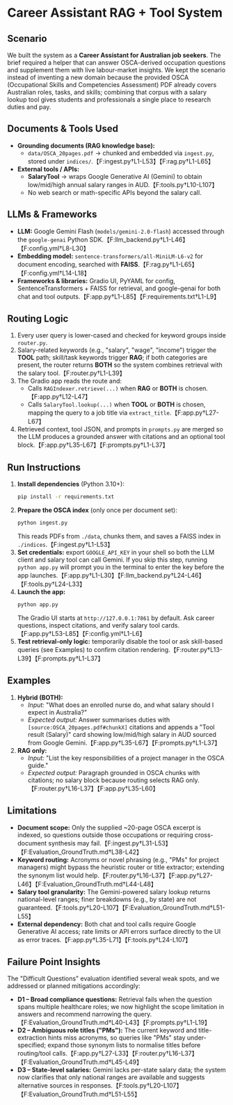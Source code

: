 # Career Assistant RAG + Tool System

## Scenario
We built the system as a **Career Assistant for Australian job seekers**. The brief required a helper that can answer OSCA-derived occupation questions and supplement them with live labour-market insights. We kept the scenario instead of inventing a new domain because the provided OSCA (Occupational Skills and Competencies Assessment) PDF already covers Australian roles, tasks, and skills; combining that corpus with a salary lookup tool gives students and professionals a single place to research duties and pay.

## Documents & Tools Used
- **Grounding documents (RAG knowledge base):**
  - `data/OSCA_20pages.pdf` → chunked and embedded via `ingest.py`, stored under `indices/`.【F:ingest.py†L1-L53】【F:rag.py†L1-L65】
- **External tools / APIs:**
  - **SalaryTool** → wraps Google Generative AI (Gemini) to obtain low/mid/high annual salary ranges in AUD.【F:tools.py†L10-L107】
  - No web search or math-specific APIs beyond the salary call.

## LLMs & Frameworks
- **LLM:** Google Gemini Flash (`models/gemini-2.0-flash`) accessed through the `google-genai` Python SDK.【F:llm_backend.py†L1-L46】【F:config.yml†L8-L30】
- **Embedding model:** `sentence-transformers/all-MiniLM-L6-v2` for document encoding, searched with **FAISS**.【F:rag.py†L1-L65】【F:config.yml†L14-L18】
- **Frameworks & libraries:** Gradio UI, PyYAML for config, SentenceTransformers + FAISS for retrieval, and google-genai for both chat and tool outputs.【F:app.py†L1-L85】【F:requirements.txt†L1-L9】

## Routing Logic
1. Every user query is lower-cased and checked for keyword groups inside `router.py`.
2. Salary-related keywords (e.g., "salary", "wage", "income") trigger the **TOOL** path; skill/task keywords trigger **RAG**; if both categories are present, the router returns **BOTH** so the system combines retrieval with the salary tool.【F:router.py†L1-L39】
3. The Gradio app reads the route and:
   - Calls `RAGIndexer.retrieve(...)` when **RAG** or **BOTH** is chosen.【F:app.py†L12-L47】
   - Calls `SalaryTool.lookup(...)` when **TOOL** or **BOTH** is chosen, mapping the query to a job title via `extract_title`.【F:app.py†L27-L67】
4. Retrieved context, tool JSON, and prompts in `prompts.py` are merged so the LLM produces a grounded answer with citations and an optional tool block.【F:app.py†L35-L67】【F:prompts.py†L1-L37】

## Run Instructions
1. **Install dependencies** (Python 3.10+):
   ```bash
   pip install -r requirements.txt
   ```
2. **Prepare the OSCA index** (only once per document set):
   ```bash
   python ingest.py
   ```
   This reads PDFs from `./data`, chunks them, and saves a FAISS index in `./indices`.【F:ingest.py†L1-L53】
3. **Set credentials:** export `GOOGLE_API_KEY` in your shell so both the LLM client and salary tool can call Gemini. If you skip this step, running `python app.py` will prompt you in the terminal to enter the key before the app launches.【F:app.py†L1-L30】【F:llm_backend.py†L24-L46】【F:tools.py†L24-L33】
4. **Launch the app:**
   ```bash
   python app.py
   ```
   The Gradio UI starts at `http://127.0.0.1:7861` by default. Ask career questions, inspect citations, and verify salary tool cards.【F:app.py†L53-L85】【F:config.yml†L1-L6】
5. **Test retrieval-only logic:** temporarily disable the tool or ask skill-based queries (see Examples) to confirm citation rendering.【F:router.py†L13-L39】【F:prompts.py†L1-L37】

## Examples
1. **Hybrid (BOTH):**
   - *Input:* "What does an enrolled nurse do, and what salary should I expect in Australia?"
   - *Expected output:* Answer summarises duties with `[source:OSCA_20pages.pdf#chunkX]` citations and appends a "Tool result (Salary)" card showing low/mid/high salary in AUD sourced from Google Gemini.【F:app.py†L35-L67】【F:prompts.py†L1-L37】
2. **RAG only:**
   - *Input:* "List the key responsibilities of a project manager in the OSCA guide."
   - *Expected output:* Paragraph grounded in OSCA chunks with citations; no salary block because routing selects RAG only.【F:router.py†L16-L37】【F:app.py†L35-L60】

## Limitations
- **Document scope:** Only the supplied ~20-page OSCA excerpt is indexed, so questions outside those occupations or requiring cross-document synthesis may fail.【F:ingest.py†L31-L53】【F:Evaluation_GroundTruth.md†L38-L42】
- **Keyword routing:** Acronyms or novel phrasing (e.g., "PMs" for project managers) might bypass the heuristic router or title extractor; extending the synonym list would help.【F:router.py†L16-L37】【F:app.py†L27-L46】【F:Evaluation_GroundTruth.md†L44-L48】
- **Salary tool granularity:** The Gemini-powered salary lookup returns national-level ranges; finer breakdowns (e.g., by state) are not guaranteed.【F:tools.py†L20-L107】【F:Evaluation_GroundTruth.md†L51-L55】
- **External dependency:** Both chat and tool calls require Google Generative AI access; rate limits or API errors surface directly to the UI as error traces.【F:app.py†L35-L71】【F:tools.py†L24-L107】

## Failure Point Insights
The "Difficult Questions" evaluation identified several weak spots, and we addressed or planned mitigations accordingly:

- **D1 – Broad compliance questions:** Retrieval fails when the question spans multiple healthcare roles; we now highlight the scope limitation in answers and recommend narrowing the query.【F:Evaluation_GroundTruth.md†L40-L43】【F:prompts.py†L1-L19】
- **D2 – Ambiguous role titles ("PMs"):** The current keyword and title-extraction hints miss acronyms, so queries like "PMs" stay under-specified; expand those synonym lists to normalise titles before routing/tool calls.【F:app.py†L27-L33】【F:router.py†L16-L37】【F:Evaluation_GroundTruth.md†L45-L49】
- **D3 – State-level salaries:** Gemini lacks per-state salary data; the system now clarifies that only national ranges are available and suggests alternative sources in responses.【F:tools.py†L20-L107】【F:Evaluation_GroundTruth.md†L51-L55】
